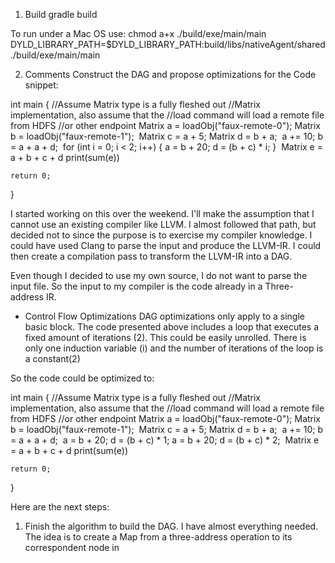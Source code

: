 
1) Build
gradle build

To run under a Mac OS use:
chmod a+x ./build/exe/main/main
DYLD_LIBRARY_PATH=$DYLD_LIBRARY_PATH:build/libs/nativeAgent/shared ./build/exe/main/main


2) Comments
Construct the DAG and propose optimizations for the Code snippet:

int main
{
    //Assume Matrix type is a fully fleshed out 
    //Matrix implementation, also assume that the 
    //load command will load a remote file from HDFS
    //or other endpoint
    Matrix a = loadObj("faux-remote-0");
    Matrix b = loadObj("faux-remote-1");
​
    Matrix c = a + 5;
    Matrix d = b + a;
​
    a += 10;
    b = a + a + d;
​
    for (int i = 0; i < 2; i++)
    {
    a = b + 20; 
    d = (b + c) * i;
    }
​
    Matrix e = a + b + c + d
    print(sum(e))

    return 0;
}

I started working on this over the weekend.  I'll make the assumption that I cannot use an existing compiler like LLVM. I almost followed that path, but decided not to since the purpose is to exercise my compiler knowledge. I could have used Clang to parse the input and produce the LLVM-IR. I could then create a compilation pass to transform the LLVM-IR into a DAG.

Even though I decided to use my own source, I do not want to parse the input file. So the input to my compiler is the code already in a Three-address IR.

* Control Flow Optimizations
DAG optimizations only apply to a single basic block. The code presented above includes a loop that executes a fixed amount of iterations (2). This could be easily unrolled. There is only one induction variable (i) and the number of iterations of the loop is a constant(2)

So the code could be optimized to:

int main
{
    //Assume Matrix type is a fully fleshed out 
    //Matrix implementation, also assume that the 
    //load command will load a remote file from HDFS
    //or other endpoint
    Matrix a = loadObj("faux-remote-0");
    Matrix b = loadObj("faux-remote-1");
​
    Matrix c = a + 5;
    Matrix d = b + a;
​
    a += 10;
    b = a + a + d;
​
    a = b + 20; 
    d = (b + c) * 1;
    a = b + 20; 
    d = (b + c) * 2;
​
    Matrix e = a + b + c + d
    print(sum(e))

    return 0;
}


Here are the next steps:

1) Finish the algorithm to build the DAG. I have almost everything needed. The idea is to create a Map from a three-address operation to its correspondent node in



